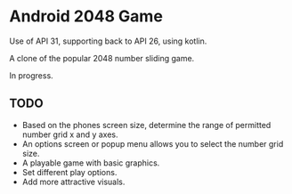 # Android 2048 Game

Use of API 31, supporting back to API 26, using kotlin.

A clone of the popular 2048 number sliding game.

In progress.

## TODO
* Based on the phones screen size, determine the range of permitted number grid x and y axes. 
* An options screen or popup menu allows you to select the number grid size.
* A playable game with basic graphics.
* Set different play options.
* Add more attractive visuals.